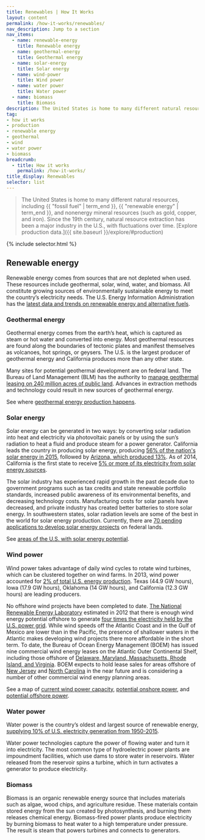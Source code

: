 ```yaml
---
title: Renewables | How It Works
layout: content
permalink: /how-it-works/renewables/
nav_description: Jump to a section
nav_items:
  - name: renewable-energy
    title: Renewable energy
  - name: geothermal-energy
    title: Geothermal energy
  - name: solar-energy
    title: Solar energy
  - name: wind-power
    title: Wind power
  - name: water power
    title: Water power
  - name: biomass
    title: Biomass     
description: The United States is home to many different natural resources, including fossil fuel, renewable energy", and nonenergy mineral resources (such as gold, copper, and iron). Since the 19th century, natural resource extraction has been a major industry in the U.S., with fluctuations over time.
tag:
- how it works
- production
- renewable energy
- geothermal
- wind
- water power
- biomass
breadcrumb:
  - title: How it works
    permalink: /how-it-works/
title_display: Renewables
selector: list
---
```


> The United States is home to many different natural resources, including {{ "fossil fuel" | term_end }}, {{ "renewable energy" | term_end }}, and nonenergy mineral resources (such as gold, copper, and iron). Since the 19th century, natural resource extraction has been a major industry in the U.S., with fluctuations over time. [Explore production data.]({{ site.baseurl }}/explore/#production)

{% include selector.html %}


## Renewable energy

Renewable energy comes from sources that are not depleted when used. These resources include geothermal, solar, wind, water, and biomass. All constitute growing sources of environmentally sustainable energy to meet the country’s electricity needs. The U.S. Energy Information Administration has the [latest data and trends on renewable energy and alternative fuels](https://www.eia.gov/renewable/).

### Geothermal energy

Geothermal energy comes from the earth’s heat, which is captured as steam or hot water and converted into energy. Most geothermal resources are found along the boundaries of tectonic plates and manifest themselves as volcanoes, hot springs, or geysers. The U.S. is the largest producer of geothermal energy and California produces more than any other state.

Many sites for potential geothermal development are on federal land. The Bureau of Land Management (BLM) has the authority to [manage geothermal leasing on 240 million acres of public land](https://www.blm.gov/programs/energy-and-minerals/renewable-energy/geothermal-energy). Advances in extraction methods and technology could result in new sources of geothermal energy.

See where [geothermal energy production happens](http://www.nrel.gov/gis/geothermal.html).

### Solar energy

Solar energy can be generated in two ways: by converting solar radiation into heat and electricity via photovoltaic panels or by using the sun’s radiation to heat a fluid and produce steam for a power generator. California leads the country in producing solar energy, producing [56% of the nation's solar energy in 2015]({{site.baseurl}}/explore/CA/#production), followed by [Arizona, which produced 13%]({{site.baseurl}}/explore/AZ/#production). As of 2014, California is the first state to receive [5% or more of its electricity from solar energy sources](http://www.eia.gov/todayinenergy/detail.cfm?id=20492).

The solar industry has experienced rapid growth in the past decade due to government programs such as tax credits and state renewable portfolio standards, increased public awareness of its environmental benefits, and decreasing technology costs. Manufacturing costs for solar panels have decreased, and private industry has created better batteries to store solar energy. In southwestern states, solar radiation levels are some of the best in the world for solar energy production. Currently, there are [70 pending applications to develop solar energy projects](http://www.blm.gov/wo/st/en/prog/energy/solar_energy.html) on federal lands.

See [areas of the U.S. with solar energy potential](http://energy.gov/maps/solar-energy-potential).

### Wind power

Wind power takes advantage of daily wind cycles to rotate wind turbines, which can be clustered together on wind farms. In 2013, wind power accounted for [2% of total U.S. energy production](http://www.eia.gov/totalenergy/data/monthly/pdf/mer.pdf). Texas (44.9 GW hours), Iowa (17.9 GW hours), Oklahoma (14 GW hours), and California (12.3 GW hours) are leading producers.

No offshore wind projects have been completed to date. [The National Renewable Energy Laboratory](http://www.nrel.gov/) estimated in 2012 that there is enough wind energy potential offshore to generate [four times the electricity held by the U.S. power grid](http://www.boem.gov/renewable-energy-program/renewable-energy-guide/offshore-wind-energy.aspx). While wind speeds off the Atlantic Coast and in the Gulf of Mexico are lower than in the Pacific, the presence of shallower waters in the Atlantic makes developing wind projects there more affordable in the short term. To date, the Bureau of Ocean Energy Management (BOEM) has issued nine commercial wind energy leases on the Atlantic Outer Continental Shelf, including those offshore of [Delaware, Maryland, Massachusetts, Rhode Island, and Virginia](http://www.boem.gov/Lease-and-Grant-Information/). BOEM expects to hold lease sales for areas offshore of [New Jersey](http://www.boem.gov/State-Activities-New-Jersey/) and [North Carolina](http://www.boem.gov/state-activities-north-carolina/) in the near future and is considering a number of other commercial wind energy planning areas.

See a map of [current wind power capacity](http://apps2.eere.energy.gov/wind/windexchange/wind_installed_capacity.asp), [potential onshore power](http://apps2.eere.energy.gov/wind/windexchange/wind_maps.asp), and [potential offshore power](http://apps2.eere.energy.gov/wind/windexchange/windmaps/offshore.asp).

### Water power

Water power is the country’s oldest and largest source of renewable energy, [supplying 10% of U.S. electricity generation from 1950-2015](https://energy.gov/sites/prod/files/2016/10/f33/Hydropower-Vision-10262016_0.pdf).

Water power technologies capture the power of flowing water and turn it into electricity. The most common type of hydroelectric power plants are impoundment facilities, which use dams to store water in reservoirs. Water released from the reservoir spins a turbine, which in turn activates a generator to produce electricity.

### Biomass

Biomass is an organic renewable energy source that includes materials such as algae, wood chips, and agriculture residue. These materials contain stored energy from the sun created by photosynthesis, and burning them releases chemical energy. Biomass-fired power plants produce electricity by burning biomass to heat water to a high temperature under pressure. The result is steam that powers turbines and connects to generators.
